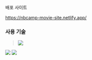 

배포 사이트

<a href="https://nbcamp-movie-site.netlify.app/" target="_blank">https://nbcamp-movie-site.netlify.app/</a>

### 사용 기술
><img src="https://img.shields.io/badge/html5-E34F26?style=for-the-badge&logo=html5&logoColor=white">
<img src="https://img.shields.io/badge/css-1572B6?style=for-the-badge&logo=css3&logoColor=white">
<img src="https://img.shields.io/badge/javascript-F7DF1E?style=for-the-badge&logo=javascript&logoColor=black">